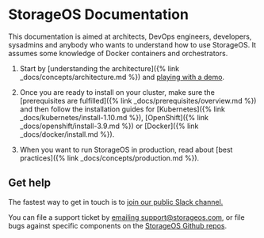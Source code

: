 # StorageOS Documentation

This documentation is aimed at architects, DevOps engineers, developers,
sysadmins and anybody who wants to understand how to use StorageOS. It assumes
some knowledge of Docker containers and orchestrators.

1. Start by [understanding the architecture]({% link
_docs/concepts/architecture.md %}) and [playing with a demo](http://play.storageos.com/main).

1. Once you are ready to install on your cluster, make sure the [prerequisites are
fulfilled]({% link _docs/prerequisites/overview.md %}) and then follow the
installation guides for [Kubernetes]({% link _docs/kubernetes/install-1.10.md %}),
[OpenShift]({% link _docs/openshift/install-3.9.md %}) or [Docker]({% link
_docs/docker/install.md %}).

1. When you want to run StorageOS in production, read about [best practices]({% link
_docs/concepts/production.md %}).

## Get help

The fastest way to get in touch is to [join our public Slack
channel.](https://slack.storageos.com) <script async defer
src="http://slack.storageos.com/slackin.js"></script>

You can file a support ticket by [emailing
support@storageos.com](mailto:support@storageos.com), or file bugs against
specific components on the [StorageOS Github
repos](https://github.com/storageos).
